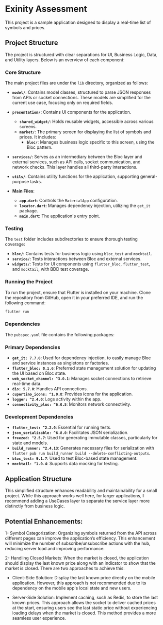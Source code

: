 # Exinity Assessment

This project is a sample application designed to display a real-time list of symbols and prices.

## Project Structure
The project is structured with clear separations for UI, Business Logic, Data, and Utility layers. Below is an overview of each component:

### Core Structure

The main project files are under the `lib` directory, organized as follows:

- **`model/`**: Contains model classes, structured to parse JSON responses from APIs or socket connections. These models are simplified for the current use case, focusing only on required fields.


- **`presentation/`**: Contains UI components for the application.
  - **`shared_widget/`**: Holds reusable widgets, accessible across various screens.
  - **`market/`**: The primary screen for displaying the list of symbols and prices. It includes:
    - **`bloc/`**: Manages business logic specific to this screen, using the Bloc pattern.

- **`services/`**: Serves as an intermediary between the Bloc layer and external services, such as API calls, socket communication, and network checks. This layer handles all third-party interactions.

- **`utils/`**: Contains utility functions for the application, supporting general-purpose tasks.

- **Main Files**:
  - **`app.dart`**: Controls the `MaterialApp` configuration.
  - **`locator.dart`**: Manages dependency injection, utilizing the `get_it` package.
  - **`main.dart`**: The application's entry point.


### Testing

The `test` folder includes subdirectories to ensure thorough testing coverage:

- **`bloc/`**: Contains tests for business logic using `bloc_test` and `mocktail`.
- **`service/`**: Tests interactions between Bloc and external services.
- **`widgets/`**: Tests for UI components using `flutter_bloc`, `flutter_test`, and `mocktail`, with BDD test coverage.


### Running the Project

To run the project, ensure that Flutter is installed on your machine. Clone the repository from GitHub, open it in your preferred IDE, and run the following command:

```bash
flutter run
```



### Dependencies

The `pubspec.yaml` file contains the following packages:

### Primary Dependencies

- **`get_it: 7.7.0`**: Used for dependency injection, to easily manage Bloc and service instances as singletons or factories.
- **`flutter_bloc: 8.1.6`**: Preferred state management solution for updating the UI based on Bloc state.
- **`web_socket_channel: ^3.0.1`**: Manages socket connections to retrieve real-time data.
- **`dio: 5.7.0`**: Handles API connections.
- **`cupertino_icons: ^1.0.8`**: Provides icons for the application.
- **`logger: ^2.4.0`**: Logs activity within the app.
- **`connectivity_plus: ^6.0.5`**: Monitors network connectivity.

### Development Dependencies

- **`flutter_test: ^2.2.0`**: Essential for running tests.
- **`json_serializable: ^6.8.0`**: Facilitates JSON serialization.
- **`freezed: ^2.5.7`**: Used for generating immutable classes, particularly for state and models.
- **`build_runner: ^2.4.13`**: Generates necessary files for serialization with `flutter pub run build_runner build --delete-conflicting-outputs`.
- **`bloc_test: 9.1.7`**: Used to test Bloc-based state management.
- **`mocktail: ^1.0.4`**: Supports data mocking for testing.


## Application Structure

This simplified structure enhances readability and maintainability for a small project. While this approach works well here, for larger applications, I recommend adding a UseCases layer to separate the service layer more distinctly from business logic.


## Potential Enhancements:

1- Symbol Categorization: Organizing symbols returned from the API across different pages can improve the application’s efficiency. This enhancement will minimize the number of subscribe/unsubscribe actions with the hub, reducing server load and improving performance.



2- Handling Closed Markets: When the market is closed, the application should display the last known price along with an indicator to show that the market is closed. There are two approaches to achieve this:

- Client-Side Solution: Display the last known price directly on the mobile application. However, this approach is not recommended due to its dependency on the mobile app's local state and new users.

- Server-Side Solution: Implement caching, such as Redis, to store the last known prices. This approach allows the socket to deliver cached prices at the start, ensuring users see the last static price without experiencing loading delays when the market is closed. This method provides a more seamless user experience.